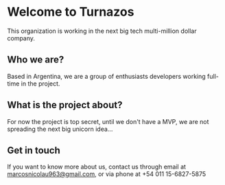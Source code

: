 # Welcome to Turnazos
This organization is working in the next big tech multi-million dollar company.

## Who we are?
Based in Argentina, we are a group of enthusiasts developers working full-time in the project.

## What is the project about?
For now the project is top secret, until we don't have a MVP, we are not spreading the next big unicorn idea...

## Get in touch
If you want to know more about us, contact us through email at marcosnicolau963@gmail.com, or via phone at +54 011 15-6827-5875  
